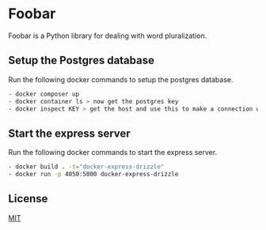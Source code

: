 # Foobar

Foobar is a Python library for dealing with word pluralization.

## Setup the Postgres database

Run the following docker commands to setup the postgres database.

```bash
- docker composer up
- docker container ls > now get the postgres key
- docker inspect KEY > get the host and use this to make a connection with PGAdmin
```
## Start the express server

Run the following docker commands to start the express server.

```bash
- docker build . -t="docker-express-drizzle"
- docker run -p 4050:5000 docker-express-drizzle
```

## License

[MIT](https://choosealicense.com/licenses/mit/)